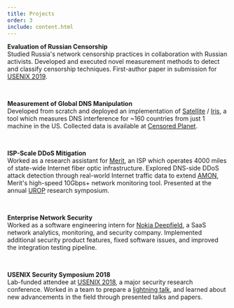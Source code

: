 ```yaml
---
title: Projects
order: 3
include: content.html
---
```


**Evaluation of Russian Censorship**  
Studied Russia's network censorship practices in collaboration with Russian
activists. Developed and executed novel measurement methods to detect and
classify censorship techniques. First-author paper in submission for 
[USENIX 2019](https://www.usenix.org/conference/usenixsecurity19).

<br/>

**Measurement of Global DNS Manipulation**  
Developed from scratch and deployed an implementation of
[Satellite](https://www.usenix.org/node/196211) /
[Iris](https://www.usenix.org/conference/usenixsecurity17/technical-sessions/presentation/pearce),
a tool which measures DNS interference for ~160 countries from just 1 machine
in the US. Collected data is available at 
[Censored Planet](https://censoredplanet.org).

<br/>

**ISP-Scale DDoS Mitigation**  
Worked as a research assistant for [Merit](https://www.merit.edu), an ISP which
operates 4000 miles of state-wide Internet fiber optic infrastructure. Explored
DNS-side DDoS attack detection through real-world Internet traffic data to
extend [AMON](https://ieeexplore.ieee.org/abstract/document/7460178/), Merit's
high-speed 10Gbps+ network monitoring tool. Presented at the annual
[UROP](https://lsa.umich.edu/urop) research symposium.

<br/>

**Enterprise Network Security**  
Worked as a software engineering intern for
[Nokia Deepfield](https://networks.nokia.com/solutions/deepfield-ip-network-analytics-DDoS-protection),
a SaaS network analytics, monitoring, and security company.
Implemented additional security product features, fixed software issues, and improved the integration testing pipeline.

<br/>

**USENIX Security Symposium 2018**  
Lab-funded attendee at
[USENIX 2018](https://www.usenix.org/conference/usenixsecurity18), a major
security research conference. Worked in a team to prepare a
[lightning talk](https://censoredplanet.org/assets/CP_lightning_talk.pdf),
and learned about new advancements in the field
through presented talks and papers.
